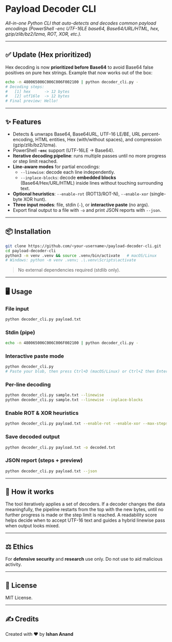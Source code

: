 # Payload Decoder CLI

*All-in-one Python CLI that auto-detects and decodes common payload encodings (PowerShell -enc UTF-16LE base64, Base64/URL/HTML, hex, gzip/zlib/bz2/lzma, ROT, XOR, etc.).*

---

## ✅ Update (Hex prioritized)
Hex decoding is now **prioritized before Base64** to avoid Base64 false positives on pure hex strings. Example that now works out of the box:

```bash
echo -n 480065006C006C006F002100 | python decoder_cli.py -
# Decoding steps:
#   [1] hex      -> 12 bytes
#   [2] utf16le  -> 12 bytes
# Final preview: Hello!
```

---

## ✨ Features
- Detects & unwraps Base64, Base64URL, UTF-16 LE/BE, URL percent-encoding, HTML entities, Hex (with/without spaces), and compression (gzip/zlib/bz2/lzma).
- PowerShell **`-enc`** support (UTF-16LE → Base64).
- **Iterative decoding pipeline**: runs multiple passes until no more progress or step limit reached.
- **Line-aware modes** for partial encodings:
  - `--linewise`: decode each line independently.
  - `--inplace-blocks`: decode **embedded blocks** (Base64/Hex/URL/HTML) inside lines without touching surrounding text.
- **Optional heuristics**: `--enable-rot` (ROT13/ROT-N), `--enable-xor` (single-byte XOR hunt).
- **Three input modes**: file, stdin (`-`), or **interactive paste** (no args).
- Export final output to a file with `-o` and print JSON reports with `--json`.

---

## 📦 Installation
```bash
git clone https://github.com/<your-username>/payload-decoder-cli.git
cd payload-decoder-cli
python3 -m venv .venv && source .venv/bin/activate   # macOS/Linux
# Windows: python -m venv .venv; .\.venv\Scripts\activate
```

> No external dependencies required (stdlib only).

---

## 🖥️ Usage

### File input
```bash
python decoder_cli.py payload.txt
```

### Stdin (pipe)
```bash
echo -n 480065006C006C006F002100 | python decoder_cli.py -
```

### Interactive paste mode
```bash
python decoder_cli.py
# Paste your blob, then press Ctrl+D (macOS/Linux) or Ctrl+Z then Enter (Windows)
```

### Per-line decoding
```bash
python decoder_cli.py sample.txt --linewise
python decoder_cli.py sample.txt --linewise --inplace-blocks
```

### Enable ROT & XOR heuristics
```bash
python decoder_cli.py payload.txt --enable-rot --enable-xor --max-steps 10
```

### Save decoded output
```bash
python decoder_cli.py payload.txt -o decoded.txt
```

### JSON report (steps + preview)
```bash
python decoder_cli.py payload.txt --json
```

---

## 🧭 How it works
The tool iteratively applies a set of decoders. If a decoder changes the data meaningfully, the pipeline restarts from the top with the new bytes, until no further progress is made or the step limit is reached. A readability score helps decide when to accept UTF-16 text and guides a hybrid linewise pass when output looks mixed.

---

## ⚖️ Ethics
For **defensive security** and **research** use only. Do not use to aid malicious activity.

---

## 📜 License
MIT License.

---

## ✍️ Credits
Created with ❤️ by **Ishan Anand**
